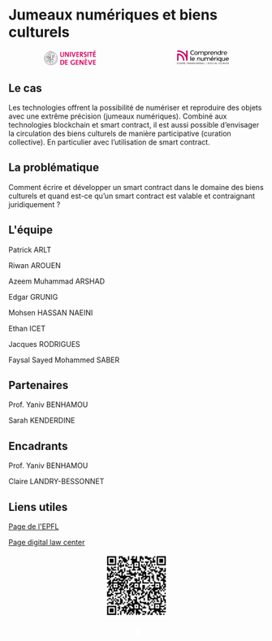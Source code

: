 # Jumeaux numériques et biens culturels

<div align="center" style="display:flex" display="inline-block">
 <p>
 <div style="flex:1;padding-right:2%;">
  <a href="https://www.unige.ch/"><img alt="Universite de Genève" width="42%" style="display: inline-block;" src="https://github.com/CN2-2023/CN2-2023.github.io/blob/main/.Images/Unige_logo.png?raw-true"/></a>
 </div>
 <div style="flex:1;padding-left:2%;">
  <a href="https://www.unige.ch/comprendre-le-numerique/"><img alt="Comprendre le numérique" width="42%" style="display: inline-block;" src="https://github.com/CN2-2023/CN2-2023.github.io/blob/main/.Images/CLN_logo.png?raw-true"/></a>
 </div>
 </p>
</div>

## Le cas

Les technologies offrent la possibilité de numériser et reproduire des objets avec une extrême précision (jumeaux numériques). Combiné aux technologies blockchain et smart contract, il est aussi possible d’envisager la circulation des biens culturels de manière participative (curation collective). En particulier avec l’utilisation de smart contract.

## La problématique

Comment écrire et développer un smart contract dans le domaine des biens culturels et quand est-ce qu’un smart contract est valable et contraignant juridiquement ?

## L'équipe

Patrick ARLT

Riwan AROUEN

Azeem Muhammad ARSHAD

Edgar GRUNIG

Mohsen HASSAN NAEINI

Ethan ICET

Jacques RODRIGUES

Faysal Sayed Mohammed SABER

## Partenaires

Prof. Yaniv BENHAMOU

Sarah KENDERDINE

## Encadrants

Prof. Yaniv BENHAMOU
 
Claire LANDRY-BESSONNET

## Liens utiles

[Page de l'EPFL](https://www.epfl.ch/labs/emplus/digitaltwins/)

[Page digital law center](https://www.digitallawcenter.ch/recherche/2023/digital-twins-negotiating-identity-and-translocated-heritage-global-2023-2026)

<p align="middle"><a href="https://www.unige.ch/digital-clinics/projets-des-etudiants-digital-clinics/2023/jumeaux-numeriques-et-biens-culturels"><img alt="Page du projet" align="middle" width="25%" src="https://github.com/CN2-2023/CN2-2023.github.io/blob/main/.Images/qr-code.png?raw=true"/></a></p>

<p align="middle"><a href="https://www.youtube.com/watch?v=dQw4w9WgXcQ"><img alt="The team" align="middle" width="10px" src="https://github.com/CN2-2023/CN2-2023.github.io/blob/main/.Images/Invisible.png?raw=true"/></a></p>
